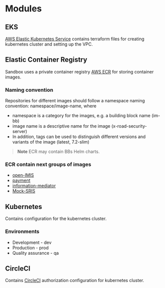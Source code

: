 # Modules

## EKS 
[AWS Elastic Kubernetes Service](https://aws.amazon.com/eks/) contains terraform files
for creating kubernetes cluster and setting up the VPC.


## Elastic Container Registry

Sandbox uses a private container registry [AWS ECR](https://aws.amazon.com/ecr/) for storing container images.

### Naming convention
Repositories for different images should follow a namespace naming convention:  namespace/image-name, where

* namespace is a category for the images, e.g. a building block name (im-bb)
* image name is a descriptive name for the image (x-road-security-server)
* In addition, tags can be used to distinguish different versions and variants of the image (latest, 7.2-slim)

> **Note**
> ECR may contain BBs Helm charts.

### ECR contain next groups of images

* [open-IMIS](https://github.com/GovStackWorkingGroup/sandbox-open-imis)
* [payment](https://github.com/GovStackWorkingGroup/sandbox-ph-ee)
* [information-mediator](https://github.com/GovStackWorkingGroup/sandbox-information-mediator)
* [Mock-SRIS](https://github.com/GovStackWorkingGroup/sandbox-portal-backend)

## Kubernetes
Contains configuration for the kubernetes cluster.

### Environments

* Development - dev
* Production - prod
* Quality assurance - qa

## CircleCI

Contains [CircleCI](https://circleci.com/) authorization configuration for kubernetes cluster.